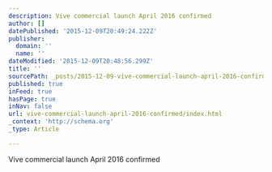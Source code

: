 ```yaml
---
description: Vive commercial launch April 2016 confirmed
author: []
datePublished: '2015-12-09T20:49:24.222Z'
publisher:
  domain: ''
  name: ''
dateModified: '2015-12-09T20:48:56.299Z'
title: ''
sourcePath: _posts/2015-12-09-vive-commercial-launch-april-2016-confirmed.md
published: true
inFeed: true
hasPage: true
inNav: false
url: vive-commercial-launch-april-2016-confirmed/index.html
_context: 'http://schema.org'
_type: Article

---
```

Vive commercial launch April 2016 confirmed